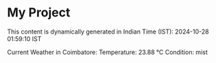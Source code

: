 # My Project

This content is dynamically generated in Indian Time (IST): 2024-10-28 01:59:10 IST


Current Weather in Coimbatore:
Temperature: 23.88 °C
Condition: mist
